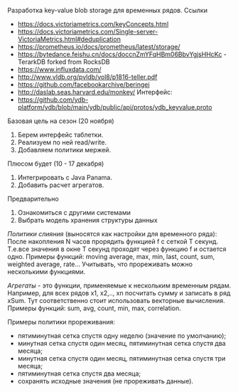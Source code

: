 Разработка key-value blob storage для временных рядов.
Ссылки
* https://docs.victoriametrics.com/keyConcepts.html
* https://docs.victoriametrics.com/Single-server-VictoriaMetrics.html#deduplication
* https://prometheus.io/docs/prometheus/latest/storage/
* https://bytedance.feishu.cn/docs/doccnZmYFqHBm06BbvYgjsHHcKc - TerarkDB forked from RocksDB
* https://www.influxdata.com/
* http://www.vldb.org/pvldb/vol8/p1816-teller.pdf
* https://github.com/facebookarchive/beringei
* http://daslab.seas.harvard.edu/monkey/
Интерфейс:
* https://github.com/ydb-platform/ydb/blob/main/ydb/public/api/protos/ydb_keyvalue.proto

Базовая цель на сезон (20 ноября)
1. Берем интерфейс таблетки.
1. Реализуем по ней read/write.
1. Добавляем политики мержей.

Плюсом будет (10 - 17 декабря)
1. Интегрировать с Java Panama.
1. Добавить расчет агрегатов.

Предварительно
1. Ознакомиться с другими системами
1. Выбрать модель хранения структуры данных

_Политики слияния_ (выносятся как настройки для временного ряда):
После накопления N часов прорядить функцией f с сеткой T секунд. Т.е.все значения в окне T секунд проходят через функцию f и остается одно.
Примеры функций: moving average, max, min, last, count, sum, weighted average, rate…
Учитывать, что прореживать можно несколькими функциями.

_Агрегаты_ - это функции, применяемые к нескольким временным рядам. Например, для всех рядов x1, x2,.., xn посчитать сумму и записать в ряд xSum. Тут соответственно стоит использовать векторные вычисления.
Примеры функций: sum, avg, count, min, max, correlation.

Примеры политики прореживания:
* пятиминутная сетка спустя одну неделю (значение по умолчанию);
* минутная сетка спустя один месяц, пятиминутная сетка спустя два месяца;
* минутная сетка спустя один месяц, пятиминутная сетка спустя три месяца;
* пятиминутная сетка спустя два месяца;
* сохранять исходные значения (не прореживать данные).


